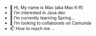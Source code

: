 - 👋 Hi, My name is Max (aka Max K-ff)
- 👀 I’m interested in Java dev
- 🌱 I’m currently learning Spring...
- 💞️ I’m looking to collaborate on Camunda
- 📫 How to reach me ...

<!---
KMA71/KMA71 is a ✨ special ✨ repository because its `README.md` (this file) appears on your GitHub profile.
You can click the Preview link to take a look at your changes.
--->
